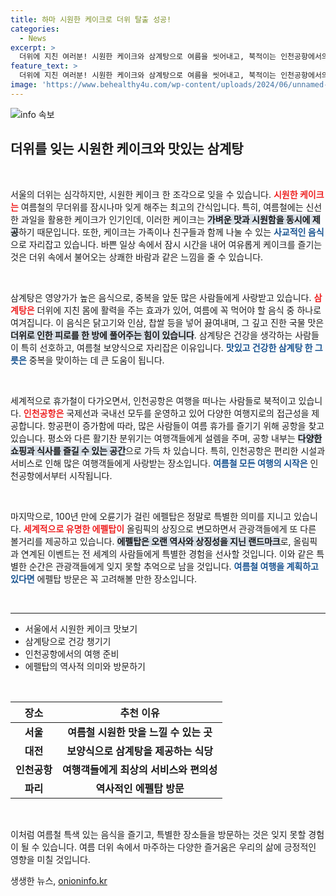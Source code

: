 ```yaml
---
title: 하마 시원한 케이크로 더위 탈출 성공!
categories:
  - News
excerpt: >
  더위에 지친 여러분! 시원한 케이크와 삼계탕으로 여름을 씻어내고, 북적이는 인천공항에서의 휴가 준비를 시작하세요! 에펠탑에서 역사적인 순간을 놓치지 마세요!
feature_text: >
  더위에 지친 여러분! 시원한 케이크와 삼계탕으로 여름을 씻어내고, 북적이는 인천공항에서의 휴가 준비를 시작하세요! 에펠탑에서 역사적인 순간을 놓치지 마세요!
image: 'https://www.behealthy4u.com/wp-content/uploads/2024/06/unnamed-file.png'
---
```


<p><img src="https://www.behealthy4u.com/wp-content/uploads/2024/06/unnamed-file.png" alt="info 속보" /></p>

<h2 data-ke-size="size26">더위를 잊는 시원한 케이크와 맛있는 삼계탕</h2>

<p data-ke-size="size16">&nbsp;</p>

<p>서울의 더위는 심각하지만, 시원한 케이크 한 조각으로 잊을 수 있습니다. <b><span style="color: #ee2323;">시원한 케이크는</span></b> 여름철의 무더위를 잠시나마 잊게 해주는 최고의 간식입니다. 특히, 여름철에는 신선한 과일을 활용한 케이크가 인기인데, 이러한 케이크는 <b><span style="background-color: #21538527;">가벼운 맛과 시원함을 동시에 제공</span></b>하기 때문입니다. 또한, 케이크는 가족이나 친구들과 함께 나눌 수 있는 <b><span style="color: #1a5490;">사교적인 음식</span></b>으로 자리잡고 있습니다. 바쁜 일상 속에서 잠시 시간을 내어 여유롭게 케이크를 즐기는 것은 더위 속에서 불어오는 상쾌한 바람과 같은 느낌을 줄 수 있습니다.</p>

<p data-ke-size="size16">&nbsp;</p>

<p>삼계탕은 영양가가 높은 음식으로, 중복을 앞둔 많은 사람들에게 사랑받고 있습니다. <b><span style="color: #ee2323;">삼계탕은</span></b> 더위에 지친 몸에 활력을 주는 효과가 있어, 여름에 꼭 먹어야 할 음식 중 하나로 여겨집니다. 이 음식은 닭고기와 인삼, 찹쌀 등을 넣어 끓여내며, 그 깊고 진한 국물 맛은 <b><span style="background-color: #21538527;">더위로 인한 피로를 한 방에 풀어주는 힘이 있습니다</span></b>. 삼계탕은 건강을 생각하는 사람들이 특히 선호하고, 여름철 보양식으로 자리잡은 이유입니다. <b><span style="color: #1a5490;">맛있고 건강한 삼계탕 한 그릇은</span></b> 중복을 맞이하는 데 큰 도움이 됩니다.</p>

<p data-ke-size="size16">&nbsp;</p>

<p>세계적으로 휴가철이 다가오면서, 인천공항은 여행을 떠나는 사람들로 북적이고 있습니다. <b><span style="color: #ee2323;">인천공항은</span></b> 국제선과 국내선 모두를 운영하고 있어 다양한 여행지로의 접근성을 제공합니다. 항공편이 증가함에 따라, 많은 사람들이 여름 휴가를 즐기기 위해 공항을 찾고 있습니다. 평소와 다른 활기찬 분위기는 여행객들에게 설렘을 주며, 공항 내부는 <b><span style="background-color: #21538527;">다양한 쇼핑과 식사를 즐길 수 있는 공간</span></b>으로 가득 차 있습니다. 특히, 인천공항은 편리한 시설과 서비스로 인해 많은 여행객들에게 사랑받는 장소입니다. <b><span style="color: #1a5490;">여름철 모든 여행의 시작은</span></b> 인천공항에서부터 시작됩니다.</p>

<p data-ke-size="size16">&nbsp;</p>

<p>마지막으로, 100년 만에 오륜기가 걸린 에펠탑은 정말로 특별한 의미를 지니고 있습니다. <b><span style="color: #ee2323;">세계적으로 유명한 에펠탑이</span></b> 올림픽의 상징으로 변모하면서 관광객들에게 또 다른 볼거리를 제공하고 있습니다. <b><span style="background-color: #21538527;">에펠탑은 오랜 역사와 상징성을 지닌 랜드마크</span></b>로, 올림픽과 연계된 이벤트는 전 세계의 사람들에게 특별한 경험을 선사할 것입니다. 이와 같은 특별한 순간은 관광객들에게 잊지 못할 추억으로 남을 것입니다. <b><span style="color: #1a5490;">여름철 여행을 계획하고 있다면</span></b> 에펠탑 방문은 꼭 고려해볼 만한 장소입니다.</p>

<p data-ke-size="size16">&nbsp;</p>

<hr>

<ul>
    <li>서울에서 시원한 케이크 맛보기</li>
    <li>삼계탕으로 건강 챙기기</li>
    <li>인천공항에서의 여행 준비</li>
    <li>에펠탑의 역사적 의미와 방문하기</li>
</ul>

<p data-ke-size="size16">&nbsp;</p>

<table style="width: 100%;">
    <thead>
        <tr>
            <th style="text-align: center;">장소</th>
            <th style="text-align: center;">추천 이유</th>
        </tr>
    </thead>
    <tbody>
        <tr>
            <td style="text-align: center; height: 17px;"><b>서울</b></td>
            <td style="text-align: center; height: 17px;"><b>여름철 시원한 맛을 느낄 수 있는 곳</b></td>
        </tr>
        <tr>
            <td style="text-align: center; height: 17px;"><b>대전</b></td>
            <td style="text-align: center; height: 17px;"><b>보양식으로 삼계탕을 제공하는 식당</b></td>
        </tr>
        <tr>
            <td style="text-align: center; height: 17px;"><b>인천공항</b></td>
            <td style="text-align: center; height: 17px;"><b>여행객들에게 최상의 서비스와 편의성</b></td>
        </tr>
        <tr>
            <td style="text-align: center; height: 17px;"><b>파리</b></td>
            <td style="text-align: center; height: 17px;"><b>역사적인 에펠탑 방문</b></td>
        </tr>
    </tbody>
</table>

<p data-ke-size="size16">&nbsp;</p>

<p>이처럼 여름철 특색 있는 음식을 즐기고, 특별한 장소들을 방문하는 것은 잊지 못할 경험이 될 수 있습니다. 여름 더위 속에서 마주하는 다양한 즐거움은 우리의 삶에 긍정적인 영향을 미칠 것입니다.</p>
생생한 뉴스, <a href="https://onioninfo.kr" rel="dofollow">onioninfo.kr</a>


